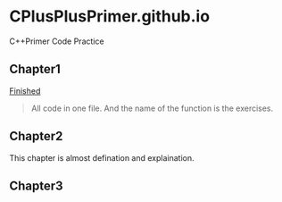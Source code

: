 # CPlusPlusPrimer.github.io
C++Primer Code Practice

## Chapter1 
[Finished](/Chapter1/chapter1.cc) 
>All code in one file. And the name of the function is the exercises.

## Chapter2
This chapter is almost defination and explaination. 

## Chapter3

